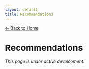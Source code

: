 ```yaml
---
layout: default
title: Recommendations
---
```


[← Back to Home](/)

# Recommendations

*This page is under active development.*